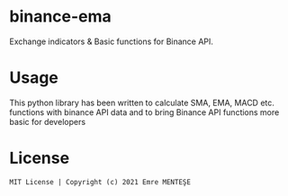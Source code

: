 # binance-ema
Exchange indicators &amp; Basic functions for Binance API.

# Usage
This python library has been written to calculate SMA, EMA, MACD etc. functions with binance API data and to bring Binance API functions  more basic for developers

# License

    MIT License | Copyright (c) 2021 Emre MENTEŞE

